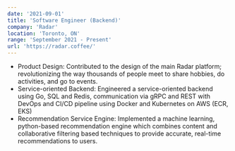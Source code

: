 ```yaml
---
date: '2021-09-01'
title: 'Software Engineer (Backend)'
company: 'Radar'
location: 'Toronto, ON'
range: 'September 2021 - Present'
url: 'https://radar.coffee/'
---
```


- Product Design: Contributed to the design of the main Radar platform; revolutionizing the way thousands of people meet to share hobbies, do activities, and go to events.
- Service-oriented Backend: Engineered a service-oriented backend using Go, SQL and Redis, communication via gRPC and REST with DevOps and CI/CD pipeline using Docker and Kubernetes on AWS (ECR, EKS)
- Recommendation Service Engine: Implemented a machine learning, python-based recommendation engine which combines content and collaborative filtering based techniques to provide accurate, real-time recommendations to users.

